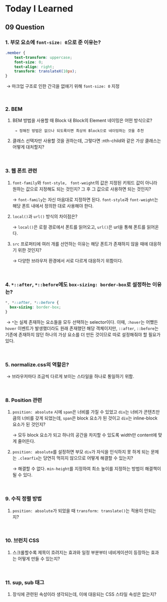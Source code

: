 # Today I Learned

## 09 Question

### 1. 부모 요소에 `font-size: 0`으로 준 이유는?

```css
.member {
    text-transform: uppercase;
    font-size: 0;
    text-align: right;
    transform: translateX(10px); 
}
```

​	→ 마크업 구조로 인한 간극을 없애기 위해 `font-size: 0` 지정

<br />

### 2. BEM

1. BEM 방법을 사용할 때 Block 내 Block의 Element 네이밍은 어떤 방식으로?

		→ 정해진 방법은 없으나 되도록이면 최상위 Block으로 네이밍하는 것을 추천

2. 클래스 선택자만 사용할 것을 권하는데, 그렇다면 :nth-child와 같은 가상 클래스는 어떻게 대처할지?

<br />

### 3. 웹 폰트 관련

1. `font-family`와  `font-style, ` `font-weight`의 값은 지정된 키워드 값이 아니라 원하는 값으로 지정해도 되는 것인지? 그 후 그 값으로 사용하면 되는 것인지?

   → `font-family`는 자신 마음대로 지정하면 된다. `font-style`과 `font-weight`는 해당 폰트 내에서 정의한 대로 사용해야 한다.

2. `local()`과 `url()` 방식의 차이점은?

   → `local()`은 로컬 경로에서 폰트를 읽어오고, `url()`은 url을 통해 폰트를 읽어온다.

3. `src` 프로퍼티에 여러 개를 선언하는 이유는 해당 폰트가 존재하지 않을 때에 대응하기 위한 것인지?

   → 다양한 브라우저 환경에서 서로 다르게 대응하기 위함이다.

<br />

### 4. `*::after`, `*::before`에도 `box-sizing: border-box`로 설정하는 이유는?

```css
*, *::after, *::before {
  box-sizing: border-box;
}
```

​	→ `*`는 실제 존재하는 요소들을 모두 선택하는 selector이다. 이때, `:hover`는 어쨌든 `hover` 이벤트가 발생했더라도 원래 존재했던 해당 객체이지만, `::after`, `::before`는 기존에 존재하지 않던 하나의 가상 요소를 더 만든 것이므로 따로 설정해줘야 할 필요가 있다.

<br />

### 5. normalize.css의 역할은?

​	→ 브라우저마다 조금씩 다르게 보이는 스타일을 하나로 통일하기 위함.

<br />

### 8. Position 관련

1. `position: absolute` 시에 `span`은 너비를 가질 수 있었고 `div`는 너비가 콘텐츠만큼의 너비를 갖게 되었는데, `span`은 block 요소가 된 것이고 `div`는 inline-block 요소가 된 것인지? 

   → 모두 block 요소가 되고 하나의 공간을 차지할 수 있도록 width만 content에 맞게 줄어든다.

2. `position: absolute`를 설정하면 부모 `div`가 자식을 인식하지 못 하게 되는 문제는 `.clearfix`는 당연히 먹히지 않으므로 어떻게 해결할 수 있는지?

   → 해결할 수 없다. `min-height`를 지정하여 최소 높이를 지정하는 방법이 해결책이 될 수 있다.

<br />

### 9. 수직 정렬 방법

1. `position: absolute`가 되었을 때 `transform: translate()`는 적용이 안되는지?

<br />

### 10. 브런치 CSS

1. 스크롤할수록 제목이 흐려지는 효과와 일정 부분부터 네비게이션이 등장하는 효과는 어떻게 만들 수 있는지?

<br />

### 11. sup, sub 태그 

1. 장식에 관련된 속성이라 생각되는데, 이에 대응되는 CSS 스타일 속성은 없는지?

